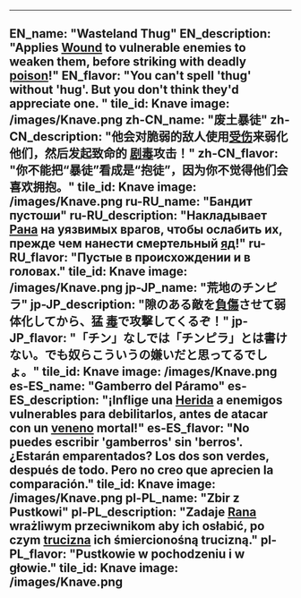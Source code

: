 ---

EN_name: "Wasteland Thug"
EN_description: "Applies <u>Wound</u> to vulnerable enemies to weaken them, before striking with deadly  <u>poison</u>!"
EN_flavor: "You can't spell 'thug' without 'hug'. But you don't think they'd appreciate one.
"
tile_id: Knave
image: /images/Knave.png
zh-CN_name: "废土暴徒"
zh-CN_description: "他会对脆弱的敌人使用<u>受伤</u>来弱化他们，然后发起致命的 <u>剧毒</u>攻击！"
zh-CN_flavor: "你不能把“暴徒”看成是“抱徒”，因为你不觉得他们会喜欢拥抱。"
tile_id: Knave
image: /images/Knave.png
ru-RU_name: "Бандит пустоши"
ru-RU_description: "Накладывает <u>Рана</u> на уязвимых врагов, чтобы ослабить их, прежде чем нанести смертельный  <u>яд</u>!"
ru-RU_flavor: "Пустые в происхождении и в головах."
tile_id: Knave
image: /images/Knave.png
jp-JP_name: "荒地のチンピラ"
jp-JP_description: "隙のある敵を<u>負傷</u>させて弱体化してから、猛 <u>毒</u>で攻撃してくるぞ！"
jp-JP_flavor: "「チン」なしでは「チンピラ」とは書けない。でも奴らこういうの嫌いだと思ってるでしょ。"
tile_id: Knave
image: /images/Knave.png
es-ES_name: "Gamberro del Páramo"
es-ES_description: "¡Inflige una <u>Herida</u> a enemigos vulnerables para debilitarlos, antes de atacar con un  <u>veneno</u> mortal!"
es-ES_flavor: "No puedes escribir 'gamberros' sin 'berros'. ¿Estarán emparentados? Los dos son verdes, después de todo. Pero no creo que aprecien la comparación."
tile_id: Knave
image: /images/Knave.png
pl-PL_name: "Zbir z Pustkowi"
pl-PL_description: "Zadaje <u>Rana</u> wrażliwym przeciwnikom aby ich osłabić, po czym  <u>trucizna</u> ich śmiercionośną trucizną."
pl-PL_flavor: "Pustkowie w pochodzeniu i w głowie."
tile_id: Knave
image: /images/Knave.png
---